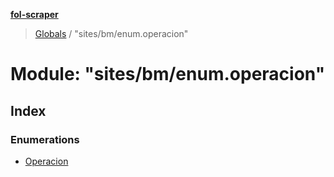 **[fol-scraper](../README.md)**

> [Globals](../globals.md) / "sites/bm/enum.operacion"

# Module: "sites/bm/enum.operacion"

## Index

### Enumerations

* [Operacion](../enums/_sites_bm_enum_operacion_.operacion.md)
